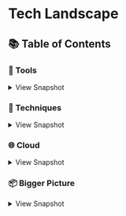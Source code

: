 # Tech Landscape
## 📚 Table of Contents


### 🔧 Tools
<details>
<summary>View Snapshot</summary>

#### Development
|  Name |  Summary | Details  | Use cases |  
|:-:    |:-:       |:-:       |:-:        |  
| | | []() | **** **** **** |
| | | []() | **** **** **** |


#### Testing
|  Name |  Summary | Details  | Use cases |  
|:-:    |:-:       |:-:       |:-:        |  
| | | []() | **** **** **** |
| | | []() | **** **** **** |

#### Infrastructure
|  Name |  Summary | Details  | Use cases |  
|:-:    |:-:       |:-:       |:-:        |  
| | | []() | **** **** **** |
| | | []() | **** **** **** |

</details>

### 📃 Techniques
<details>
<summary>View Snapshot</summary>
  
#### Design Patterns
|  Name |  Summary | Details  | Use cases |  
|:-:    |:-:       |:-:       |:-:        |  
| | | []() | **** **** **** |
| | | []() | **** **** **** |

</details>

### 🌐 Cloud
<details>
<summary>View Snapshot</summary>
  
#### [AWS](https://aws.amazon.com/products/) 

##### Compute
|  Name |  Summary | Details  |   
|:-:    |:-:       |:-:       |
| EC2 	            | Virtual Servers in the cloud	                         | [EC2](https://aws.amazon.com/ec2/?c=7&pt=1)             |
| EC2 Autoscaling 	| Scale compute capacity to meet demand	                 | [EC2](https://aws.amazon.com/ec2/autoscaling/?c=7&pt=2) |
| Lambda 	          | Function as a Service - run your code in reponse to events	| [Lambda](https://aws.amazon.com/lambda/?c=7&pt=10) |
| Elastic Beanstalk | Run and manage web apps                  |[Elastic Beanstalk](https://aws.amazon.com/elasticbeanstalk/?c=7&pt=8) |
| Outposts 	        | Run AWS services on prem	                             | [Outposts](https://aws.amazon.com/outposts/?c=7&pt=11)  |
| Serverless Application Repository| Discover Deploy and Publish Serverless applications|[SAR](https://aws.amazon.com/serverless/serverlessrepo/)|
| Batch 	          | Run batch jobs at any scale	                           | [Batch](https://aws.amazon.com/batch/?c=7&pt=7)         |

##### Analytics
|  Name |  Summary | Details  |   
|:-:    |:-:       |:-:       |
| Athena 	          | Query data in S3 using SQL	                           | [Athena](https://aws.amazon.com/athena/?c=1&pt=1)       |
| CloudSearch 	    | Managed search service	                           | [CloudSearch](https://aws.amazon.com/cloudsearch/?c=1&pt=2) |
| Elasticsearch Service| Fully managed and scalable ES with built-in Kibana	| [Elasticsearch](https://aws.amazon.com/elasticsearch-service/?c=1&pt=3) |
| Kinesis | Easily collect, process, and analyze video and data streams in real time |[Kinesis](https://aws.amazon.com/kinesis/?c=1&pt=5) |
| Kinesis Video Streams | Capture, process, and store media streams for playback, analytics, and machine learning	                             | [Video Streams](https://aws.amazon.com/kinesis/video-streams/)  |
| Kinesis Data Streams| Manually managed - Collect streaming data, at scale, for real-time analytics | [Streams](https://aws.amazon.com/kinesis/data-streams/)  |
| Kinesis Data Firehose | Fully Managed - Prepare and load real-time data streams into load streaming data into data lakes, data stores and analytics tools. Use Kinesis Streams if you want to do some custom processing with streaming data. With Kinesis Firehose you are simply ingesting it into S3, Redshift or ElasticSearch| [Firehose](https://aws.amazon.com/kinesis/data-firehose/)  |
| Kinesis Data Analytics | analyze streaming data, gain actionable insights | [Analytics](https://aws.amazon.com/kinesis/data-analyticsAnalytics/)  |
| Managed Kafka(MSK) | Fully managed, highly available, and secure Apache Kafka service | [MSK](https://aws.amazon.com/msk/?c=1&pt=6) |
| Redshift 	        | The most popular and fastest cloud data warehouse	for BI / Operational analytics| [Redshift](https://aws.amazon.com/redshift/?c=1&pt=7)|
| Data Pipeline | Orchestration service for data movement.           | [Data Pipeline](https://aws.amazon.com/datapipeline/?c=1&pt=10)|
| Glue 	        | ETL - Prepare and load data. Discovers your data and stores the associated metadata (e.g. table definition and schema) in the AWS Glue Data Catalog. Once cataloged, your data is immediately searchable, queryable, and available for ETL.| [Glue](https://aws.amazon.com/glue/?c=1&pt=11)  |
| Lake Formation | Identify existing data stores in S3 or relational and NoSQL databases, and move the data into your data lake.        | [Lake Formation](https://aws.amazon.com/lake-formation/?c=1&pt=12)  |

##### Application Integration
|  Name |  Summary | Details  | Use cases |  
|:-:    |:-:       |:-:       |:-:        |
| Step Functions | Build distributed applications using visual workflows | [Step Functions](https://aws.amazon.com/step-functions/?c=2&pt=1)  | **Data processing** - multiple ETL jobs execute in order, **Automate tasks** - routine deployments, upgrades, installations, and migrations, **recurring tasks** such as patch management, infrastructure selection, and data synchronization. , **Modernize a monolith** - carve off a few tasks from the rest of your codebase into microservices. **Application orchestration** - ombine multiple AWS Lambda functions into responsive serverless applications and microservices
| AppFlow  | Integrate Saas apps like Salesforce, Marketo, Slack, and ServiceNow, and AWS services like Amazon S3 and Amazon Redshift, and automate data flows , **without code** | [AppFlow](https://aws.amazon.com/appflow/?c=2&pt=2a)  | **Store or sync Salesforce data** **Hydrate data lakes** - send Dynatrace insights on application performance to a data lake **Routinely analyze events** create a data flow that sends event and conversation data from a Slack Channel to an Amazon Redshift or Snowflake data warehouse for downstream analysis. **Create routine reports of Datadog metrics** **Automate data back ups** - send high severity Zendesk tickets to Amazon S3 for further analysis|
| EventBridge| Serverless event bus that connects application data from your own apps, SaaS, and AWS services| [EventBridge](https://aws.amazon.com/eventbridge/?c=2&pt=2)  | **Customer support** - send status changes in customer support tickets to EventBridge and trigger an automated workflow **Security operations** - include threat detection events in a Whispir communications workflow, or automate the delivery of security system reports with event-based rules. **Business operations** - to connect PagerDuty incidents to an Amazon Redshift data warehouse, so you can analyze the remediation velocity and average operational load on engineering teams. **Application monitoring** - send load volume alerts from DataDog to EventBridge to trigger an AWS Lambda function that scales your EC2 instances to handle the expected load increase. **Directory registration** - send new user creation events from OneLogin to EventBridge, and route them to a Lambda function that makes technical resources available to newly hired engineers. **Customer data updates** - you can send an event to EventBridge when the status of a SugarCRM opportunity changes to “Closed Won,” and trigger a workflow that will provision billing records |
| Simple Notification Service | Pub/Sub , Mobile Push and SMS | [SNS](https://aws.amazon.com/sns/?c=2&pt=4) | SNS reliably delivers messages to all supported AWS endpoints, such as Amazon **SQS queues and AWS Lambda functions. In case the subscribed endpoint isn't available, Amazon SNS executes message delivery retry policies and can also move messages to dead-letter queues (DLQ).** **Message Filtering** - simplify your pub/sub messaging architecture by offloading the message filtering logic from your subscriber systems, and message routing logic from your publisher systems. CloudWatch gives visibility into your filtering activity, and CloudFormation enables you to deploy subscription filter policies in an automated and secure manner. **** |
| | | []() | **** **** **** |
| | | []() | **** **** **** |


</details>

### 📦 Bigger Picture 
<details>
<summary>View Snapshot</summary>

#### Engineering
|  Name |  Summary | Details  | Use cases |  
|:-:    |:-:       |:-:       |:-:        |  
| | | []() | **** **** **** |
| | | []() | **** **** **** |


</details>
